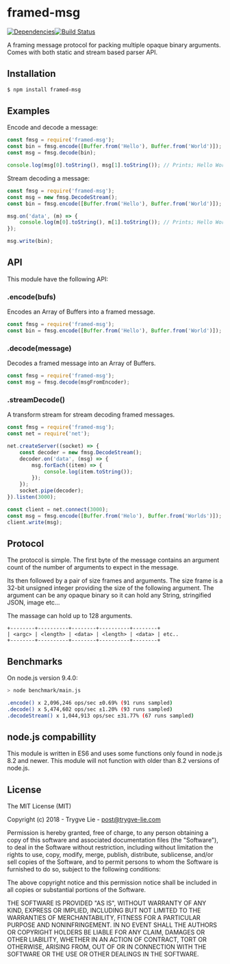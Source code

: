 # framed-msg

[![Dependencies](https://img.shields.io/david/trygve-lie/framed-msg.svg?style=flat-square)](https://david-dm.org/trygve-lie/framed-msg)[![Build Status](http://img.shields.io/travis/trygve-lie/framed-msg/master.svg?style=flat-square)](https://travis-ci.org/trygve-lie/framed-msg)

A framing message protocol for packing multiple opaque binary arguments. Comes
with both static and stream based parser API.

## Installation

```bash
$ npm install framed-msg
```

## Examples

Encode and decode a message:

```js
const fmsg = require('framed-msg');
const bin = fmsg.encode([Buffer.from('Hello'), Buffer.from('World')]);
const msg = fmsg.decode(bin);

console.log(msg[0].toString(), msg[1].toString()); // Prints; Hello World
```

Stream decoding a message:

```js
const fmsg = require('framed-msg');
const msg = new fmsg.DecodeStream();
const bin = fmsg.encode([Buffer.from('Hello'), Buffer.from('World')]);

msg.on('data', (m) => {
    console.log(m[0].toString(), m[1].toString()); // Prints; Hello World
});

msg.write(bin);
```

## API

This module have the following API:

### .encode(bufs)

Encodes an Array of Buffers into a framed message.

```js
const fmsg = require('framed-msg');
const bin = fmsg.encode([Buffer.from('Hello'), Buffer.from('World')]);
```

### .decode(message)

Decodes a framed message into an Array of Buffers.

```js
const fmsg = require('framed-msg');
const msg = fmsg.decode(msgFromEncoder);
```

### .streamDecode()

A transform stream for stream decoding framed messages.

```js
const fmsg = require('framed-msg');
const net = require('net');

net.createServer((socket) => {
    const decoder = new fmsg.DecodeStream();
    decoder.on('data', (msg) => {
        msg.forEach((item) => {
            console.log(item.toString());
        });
    });
    socket.pipe(decoder);
}).listen(3000);

const client = net.connect(3000);
const msg = fmsg.encode([Buffer.from('Helo'), Buffer.from('Worlds')]);
client.write(msg);
```


## Protocol

The protocol is simple. The first byte of the message contains an
argument count of the number of arguments to expect in the message.

Its then followed by a pair of size frames and arguments. The size
frame is a 32-bit unsigned integer providing the size of the following
argument. The argument can be any opaque binary so it can hold any
String, stringified JSON, image etc...

The massage can hold up to 128 arguments.

```
+--------+----------+--------+----------+--------+
| <argc> | <length> | <data> | <length> | <data> | etc..
+--------+----------+--------+----------+--------+
```


## Benchmarks

On node.js version 9.4.0:

```sh
> node benchmark/main.js

.encode() x 2,096,246 ops/sec ±0.69% (91 runs sampled)
.decode() x 5,474,602 ops/sec ±1.20% (93 runs sampled)
.decodeStream() x 1,044,913 ops/sec ±31.77% (67 runs sampled)
```


## node.js compabillity

This module is written in ES6 and uses some functions only found in node.js 8.2
and newer. This module will not function with older than 8.2 versions of node.js.


## License

The MIT License (MIT)

Copyright (c) 2018 - Trygve Lie - post@trygve-lie.com

Permission is hereby granted, free of charge, to any person obtaining a copy
of this software and associated documentation files (the "Software"), to deal
in the Software without restriction, including without limitation the rights
to use, copy, modify, merge, publish, distribute, sublicense, and/or sell
copies of the Software, and to permit persons to whom the Software is
furnished to do so, subject to the following conditions:

The above copyright notice and this permission notice shall be included in
all copies or substantial portions of the Software.

THE SOFTWARE IS PROVIDED "AS IS", WITHOUT WARRANTY OF ANY KIND, EXPRESS OR
IMPLIED, INCLUDING BUT NOT LIMITED TO THE WARRANTIES OF MERCHANTABILITY,
FITNESS FOR A PARTICULAR PURPOSE AND NONINFRINGEMENT. IN NO EVENT SHALL THE
AUTHORS OR COPYRIGHT HOLDERS BE LIABLE FOR ANY CLAIM, DAMAGES OR OTHER
LIABILITY, WHETHER IN AN ACTION OF CONTRACT, TORT OR OTHERWISE, ARISING FROM,
OUT OF OR IN CONNECTION WITH THE SOFTWARE OR THE USE OR OTHER DEALINGS IN
THE SOFTWARE.
